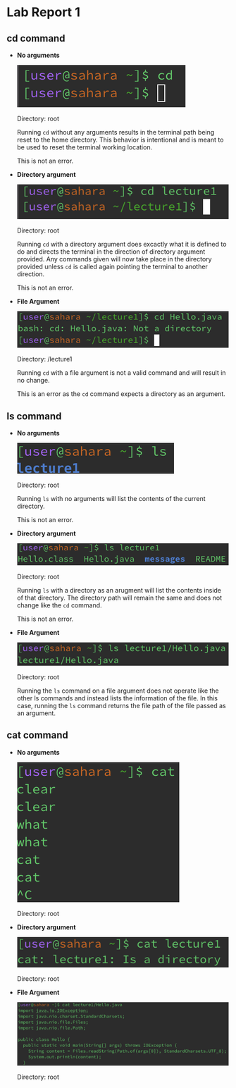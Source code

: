 # Lab Report 1

## cd command
* __No arguments__
  
  ![Image](cd-no-args.png)
  
  Directory: root

  Running `cd` without any arguments results in the terminal path being reset to the home directory. This behavior is intentional and is meant to be used to reset the terminal working location.

  This is not an error.
* __Directory argument__

  ![Image](cd-direc-arg.png)
  
  Directory: root

  Running `cd` with a directory argument does excactly what it is defined to do and directs the terminal in the direction of directory argument provided. Any commands given will now take place in the directory provided unless `cd` is called again pointing the terminal to another direction.

  This is not an error.
* __File Argument__

  ![Image](cd-file-arg.png)

  Directory: /lecture1

  Running `cd` with a file argument is not a valid command and will result in no change.

  This is an error as the `cd` command expects a directory as an argument.
## ls command
* __No arguments__

  ![Image](ls-no-args.png)
  
  Directory: root

  Running `ls` with no arguments will list the contents of the current directory.

  This is not an error.
* __Directory argument__

  ![Image](ls-direc-arg.png)
  
  Directory: root

  Running `ls` with a directory as an arugment will list the contents inside of that directory. The directory path will remain the same and does not change like the `cd` command.

  This is not an error.
* __File Argument__

  ![Image](ls-file-arg.png)
  
  Directory: root

  Running the `ls` command on a file argument does not operate like the other ls commands and instead lists the information of the file. In this case, running the `ls` command returns the file path of the file passed as an argument.

## cat command
* __No arguments__

  ![Image](cat-no-args.png)

  Directory: root
* __Directory argument__

  ![Image](cat-direc-arg.png)

  Directory: root
* __File Argument__

  ![Image](cat-file-arg.png)

  Directory: root

